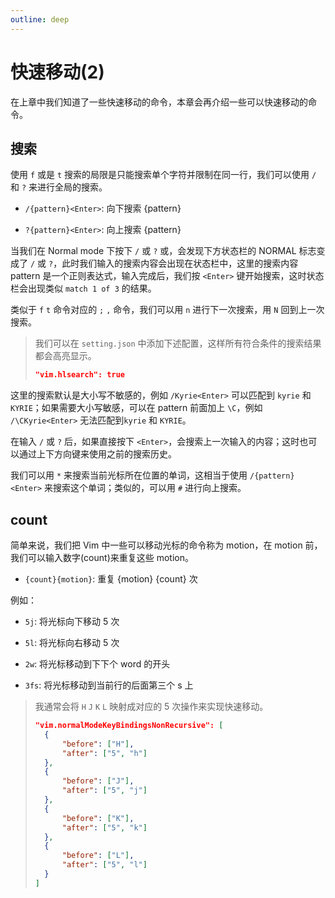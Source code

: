 ```yaml
---
outline: deep
---
```


# 快速移动(2)

在上章中我们知道了一些快速移动的命令，本章会再介绍一些可以快速移动的命令。

## 搜索

使用 `f` 或是 `t` 搜索的局限是只能搜索单个字符并限制在同一行，我们可以使用 `/` 和 `?` 来进行全局的搜索。

- `/{pattern}<Enter>`: 向下搜索 \{pattern}

- `?{pattern}<Enter>`: 向上搜索 \{pattern}

当我们在 Normal mode 下按下 `/` 或 `?` 或，会发现下方状态栏的 NORMAL 标志变成了 `/` 或 `?`，此时我们输入的搜索内容会出现在状态栏中，这里的搜索内容 pattern 是一个正则表达式，输入完成后，我们按 `<Enter>` 键开始搜索，这时状态栏会出现类似 `match 1 of 3` 的结果。

类似于 `f` `t` 命令对应的 `;` `,` 命令，我们可以用 `n` 进行下一次搜索，用 `N` 回到上一次搜索。

> 我们可以在 `setting.json` 中添加下述配置，这样所有符合条件的搜索结果都会高亮显示。
>
> ```json
> "vim.hlsearch": true
> ```

这里的搜索默认是大小写不敏感的，例如 `/Kyrie<Enter>` 可以匹配到 `kyrie` 和 `KYRIE`；如果需要大小写敏感，可以在 pattern 前面加上 `\C`，例如 `/\CKyrie<Enter>` 无法匹配到`kyrie` 和 `KYRIE`。

在输入 `/` 或 `?` 后，如果直接按下 `<Enter>`，会搜索上一次输入的内容；这时也可以通过上下方向键来使用之前的搜索历史。

我们可以用 `*` 来搜索当前光标所在位置的单词，这相当于使用 `/{pattern}<Enter>` 来搜索这个单词；类似的，可以用 `#` 进行向上搜索。

## count

简单来说，我们把 Vim 中一些可以移动光标的命令称为 motion，在 motion 前，我们可以输入数字(count)来重复这些 motion。

- `{count}{motion}`: 重复 {motion} {count} 次

例如：

- `5j`: 将光标向下移动 5 次

- `5l`: 将光标向右移动 5 次

- `2w`: 将光标移动到下下个 word 的开头

- `3fs`: 将光标移动到当前行的后面第三个 s 上

> 我通常会将 `H` `J` `K` `L` 映射成对应的 5 次操作来实现快速移动。
>
> ```json
> "vim.normalModeKeyBindingsNonRecursive": [
> 	{
> 		"before": ["H"],
> 		"after": ["5", "h"]
> 	},
> 	{
> 		"before": ["J"],
> 		"after": ["5", "j"]
> 	},
> 	{
> 		"before": ["K"],
> 		"after": ["5", "k"]
> 	},
> 	{
> 		"before": ["L"],
> 		"after": ["5", "l"]
> 	}
> ]
> ```
